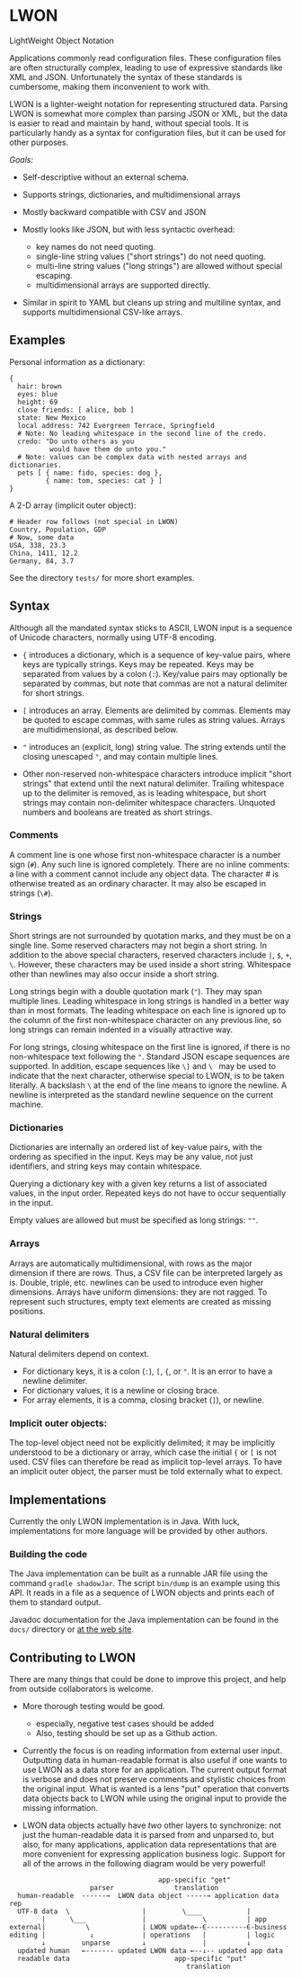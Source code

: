 # LWON

LightWeight Object Notation

Applications commonly read configuration files. These configuration files are
often structurally complex, leading to use of expressive standards like XML and
JSON.  Unfortunately the syntax of these standards is cumbersome, making them
inconvenient to work with.

LWON is a lighter-weight notation for representing structured data.  Parsing
LWON is somewhat more complex than parsing JSON or XML, but the data is easier
to read and maintain by hand, without special tools. It is particularly handy
as a syntax for configuration files, but it can be used for other purposes.

*Goals:*

- Self-descriptive without an external schema.

- Supports strings, dictionaries, and multidimensional arrays

- Mostly backward compatible with CSV and JSON

- Mostly looks like JSON, but with less syntactic overhead:

    - key names do not need quoting.
    - single-line string values ("short strings") do not need quoting.
    - multi-line string values ("long strings") are allowed without special escaping.
    - multidimensional arrays are supported directly.
    
 - Similar in spirit to YAML but cleans up string and multiline syntax, and supports
   multidimensional CSV-like arrays.

## Examples

Personal information as a dictionary:
```
{
  hair: brown
  eyes: blue
  height: 69
  close friends: [ alice, bob ]
  state: New Mexico
  local address: 742 Evergreen Terrace, Springfield
  # Note: No leading whitespace in the second line of the credo.
  credo: "Do unto others as you
          would have them do unto you."
  # Note: values can be complex data with nested arrays and dictionaries.
  pets [ { name: fido, species: dog },
         { name: tom, species: cat } ]
}
```

A 2-D array (implicit outer object):
```
# Header row follows (not special in LWON)
Country, Population, GDP
# Now, some data
USA, 338, 23.3
China, 1411, 12.2
Germany, 84, 3.7
```

See the directory `tests/` for more short examples.

## Syntax

Although all the mandated syntax sticks to ASCII, LWON input is a sequence of
Unicode characters, normally using UTF-8 encoding.

* `{` introduces a dictionary, which is a sequence of key-value pairs,
  where keys are typically strings. Keys may be repeated. Keys may be
  separated from values by a colon (`:`). Key/value pairs may optionally
  be separated by commas, but note that commas are not a natural
  delimiter for short strings.

* `[` introduces an array. Elements are delimited by commas. Elements
  may be quoted to escape commas, with same rules as string values. Arrays
  are multidimensional, as described below.

* `"` introduces an (explicit, long) string value. The string extends
  until the closing unescaped `"`, and may contain multiple lines.

* Other non-reserved non-whitespace characters introduce implicit "short
  strings" that extend until the next natural delimiter. Trailing whitespace up
  to the delimiter is removed, as is leading whitespace, but short strings
  may contain non-delimiter whitespace characters. Unquoted numbers and
  booleans are treated as short strings.

### Comments

A comment line is one whose first non-whitespace character is a number sign
(`#`). Any such line is ignored completely. There are no inline comments: a
line with a comment cannot include any object data. The character # is
otherwise treated as an ordinary character. It may also be escaped in strings
(`\#`).

### Strings

Short strings are not surrounded by quotation marks, and they must be on a
single line.  Some reserved characters may not begin a short string. In
addition to the above special characters, reserved characters include `|`, `$`,
`+`, `\`. However, these characters may be used inside a short string.
Whitespace other than newlines may also occur inside a short string.

Long strings begin with a double quotation mark (`"`). They may span multiple
lines. Leading whitespace in long strings is handled in a better way than in
most formats.  The leading whitespace on each line is ignored up to the column
of the first non-whitespace character on any previous line, so long strings can
remain indented in a visually attractive way.

For long strings, closing whitespace on the first line is ignored, if there is no
non-whitespace text following the `"`. Standard JSON escape sequences
are supported. In addition, escape sequences like `\]` and `\ ` may
be used to indicate that the next character, otherwise special to
LWON, is to be taken literally.  A backslash `\` at the end of the
line means to ignore the newline.  A newline is interpreted as the
standard newline sequence on the current machine.

### Dictionaries

Dictionaries are internally an ordered list of key-value pairs, with the
ordering as specified in the input. Keys may be any value, not just identifiers,
and string keys may contain whitespace.

Querying a dictionary key with a given key returns a list of associated values,
in the input order. Repeated keys do not have to occur sequentially in the
input.

Empty values are allowed but must be specified as long strings: `""`.

### Arrays

Arrays are automatically multidimensional, with rows as the major
dimension if there are rows. Thus, a CSV file can be interpreted
largely as is. Double, triple, etc. newlines can be used to introduce
even higher dimensions. Arrays have uniform dimensions: they are not
ragged. To represent such structures, empty text elements are created
as missing positions.

### Natural delimiters

Natural delimiters depend on context.
- For dictionary keys, it is a colon (`:`), `[`, `{`, or `"`. It is an error
  to have a newline delimiter. 
- For dictionary values, it is a newline or closing brace.
- For array elements, it is a comma, closing bracket (`]`), or newline.

### Implicit outer objects:

The top-level object need not be explicitly delimited; it may be
implicitly understood to be a dictionary or array, which case the
initial `{` or `[` is not used. CSV files can therefore be read as
implicit top-level arrays. To have an implicit outer object, the parser
must be told externally what to expect.

## Implementations

Currently the only LWON implementation is in Java. With luck, implementations
for more language will be provided by other authors.

### Building the code

The Java implementation can be built as a runnable JAR file using the command
`gradle shadowJar`. The script `bin/dump` is an example using this API. It
reads in a file as a sequence of LWON objects and prints each of them to
standard output.

Javadoc documentation for the Java implementation can be found in the `docs/`
directory or [at the web site](https://andrewcmyers.github.io/lwon/).


## Contributing to LWON

There are many things that could be done to improve this project, and help from
outside collaborators is welcome.

- More thorough testing would be good.
   * especially, negative test cases should be added
   * Also, testing should be set up as a Github action.

- Currently the focus is on reading information from external user input. Outputting
  data in human-readable format is also useful if one wants to use LWON as a data store
  for an application. The current output format is verbose and does not preserve
  comments and stylistic choices from the original input. What is wanted is a
  lens "put" operation that converts data objects back to LWON while using the
  original input to provide the missing information.

- LWON data objects actually have *two* other layers to synchronize: not just the
  human-readable data it is parsed from and unparsed to, but also, for many applications,
  application data representations that are more convenient for expressing application
  business logic. Support for all of the arrows in the following diagram would be very
  powerful!

```
                                     app-specific "get"
                    parser               translation
  human-readable  ------→  LWON data object -----→ application data rep
  UTF-8 data  \                  |         \____           |
        |      \___              |              \          | app
external|          \             | LWON update←-Є----------Є-business
editing |           ↓            | operations   |          | logic
        ↓         unparse        ↓              |          ↓
  updated human   ←------- updated LWON data ←--↓-- updated app data
  readable data                          app-specific "put"
                                            translation

```
